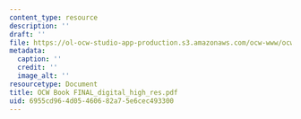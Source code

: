 ```yaml
---
content_type: resource
description: ''
draft: ''
file: https://ol-ocw-studio-app-production.s3.amazonaws.com/ocw-www/ocw-book-final_digital_high_res.pdf
metadata:
  caption: ''
  credit: ''
  image_alt: ''
resourcetype: Document
title: OCW Book FINAL_digital_high_res.pdf
uid: 6955cd96-4d05-4606-82a7-5e6cec493300
---
```

